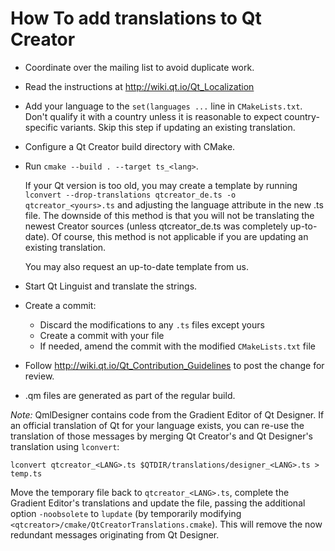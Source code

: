 How To add translations to Qt Creator
=====================================

- Coordinate over the mailing list to avoid duplicate work.

- Read the instructions at http://wiki.qt.io/Qt_Localization

- Add your language to the `set(languages ...` line in `CMakeLists.txt`. Don't
  qualify it with a country unless it is reasonable to expect country-specific
  variants. Skip this step if updating an existing translation.

- Configure a Qt Creator build directory with CMake.

- Run `cmake --build . --target ts_<lang>`.

  If your Qt version is too old, you may create a template by running `lconvert
  --drop-translations qtcreator_de.ts -o qtcreator_<yours>.ts` and adjusting the
  language attribute in the new .ts file. The downside of this method is
  that you will not be translating the newest Creator sources (unless
  qtcreator_de.ts was completely up-to-date). Of course, this method is not
  applicable if you are updating an existing translation.

  You may also request an up-to-date template from us.

- Start Qt Linguist and translate the strings.

- Create a commit:
  - Discard the modifications to any `.ts` files except yours
  - Create a commit with your file
  - If needed, amend the commit with the modified `CMakeLists.txt` file

- Follow http://wiki.qt.io/Qt_Contribution_Guidelines to post the change for
  review.

- .qm files are generated as part of the regular build.

_Note:_ QmlDesigner contains code from the Gradient Editor of Qt Designer. If an
official translation of Qt for your language exists, you can re-use the
translation of those messages by merging Qt Creator's and Qt Designer's
translation using `lconvert`:

    lconvert qtcreator_<LANG>.ts $QTDIR/translations/designer_<LANG>.ts > temp.ts

Move the temporary file back to `qtcreator_<LANG>.ts`, complete the Gradient
Editor's translations and update the file, passing the additional option
`-noobsolete` to `lupdate` (by temporarily modifying
`<qtcreator>/cmake/QtCreatorTranslations.cmake`). This will remove the now
redundant messages originating from Qt Designer.
